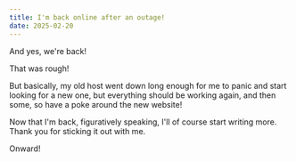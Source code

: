 ```yaml
---
title: I'm back online after an outage!
date: 2025-02-20
---
```


And yes, we're back!

That was rough!

But basically, my old host went down long enough for me to panic and start looking for a new one, but everything should be working again, and then some, so have a poke around the new website!

Now that I'm back, figuratively speaking, I'll of course start writing more. Thank you for sticking it out with me.

Onward!